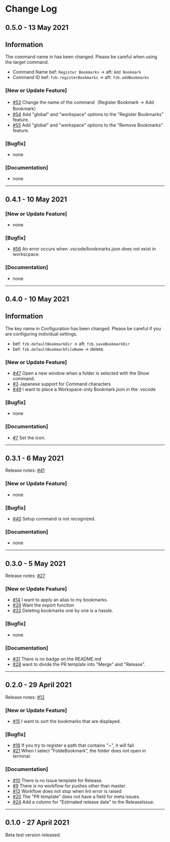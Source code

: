 # Change Log

## 0.5.0 - 13 May 2021

## Information

The command name in has been changed.
Please be careful when using the target command.

- Command Name bef: `Register Bookmarks` → aft: `Add Bookmark`
- Command ID bef: `fzb.registerBookmarks` → aft: `fzb.addBookmarks`

### [New or Update Feature]

- [#53](https://github.com/atEaE/fuzzy-bookmarks/issues/53) Change the name of the command（Register Bookmark → Add Bookmark）
- [#54](https://github.com/atEaE/fuzzy-bookmarks/issues/54) Add "global" and "workspace" options to the "Register Bookmarks" feature.
- [#55](https://github.com/atEaE/fuzzy-bookmarks/issues/55) Add "global" and "workspace" options to the "Remove Bookmarks" feature.

### [Bugfix]

- none

### [Documentation]

- none

***

## 0.4.1 - 10 May 2021

### [New or Update Feature]

- none

### [Bugfix]

- [#56](https://github.com/atEaE/fuzzy-bookmarks/issues/56) An error occurs when .vscode/bookmarks.json does not exist in workscpace.

### [Documentation]

- none

***

## 0.4.0 - 10 May 2021

## Information

The key name in Configuration has been changed.
Please be careful if you are configuring individual settings.

- bef: `fzb.defaultBookmarkDir` → aft: `fzb.saveBookmarkDir`
- bef: `fzb.defaultBookmarkFileName` → delete.

### [New or Update Feature]

- [#47](https://github.com/atEaE/fuzzy-bookmarks/issues/47) Open a new window when a folder is selected with the Show command.
- [#3](https://github.com/atEaE/fuzzy-bookmarks/issues/3) Japanese support for Command characters
- [#49](https://github.com/atEaE/fuzzy-bookmarks/issues/49) I want to place a Workspace-only Bookmark.json in the .vscode

### [Bugfix]

- none

### [Documentation]

- [#7](https://github.com/atEaE/fuzzy-bookmarks/issues/7) Set the icon.

***

## 0.3.1 - 6 May 2021

Release notes: [#41](https://github.com/atEaE/fuzzy-bookmarks/issues/41)

### [New or Update Feature]

- none

### [Bugfix]

- [#40](https://github.com/atEaE/fuzzy-bookmarks/issues/40) Setup command is not recognized.

### [Documentation]

- none

***

## 0.3.0 - 5 May 2021

Release notes: [#27](https://github.com/atEaE/fuzzy-bookmarks/issues/27)

### [New or Update Feature]

- [#14](https://github.com/atEaE/fuzzy-bookmarks/issues/14) I want to apply an alias to my bookmarks.
- [#29](https://github.com/atEaE/fuzzy-bookmarks/issues/29) Want the export function
- [#33](https://github.com/atEaE/fuzzy-bookmarks/issues/33) Deleting bookmarks one by one is a hassle.

### [Bugfix]

- none

### [Documentation]

- [#31](https://github.com/atEaE/fuzzy-bookmarks/issues/31) There is no badge on the README.md
- [#28](https://github.com/atEaE/fuzzy-bookmarks/issues/28) want to divide the PR template into "Merge" and "Release".

***

## 0.2.0 - 29 April 2021

Release notes: [#12](https://github.com/atEaE/fuzzy-bookmarks/issues/12)

### [New or Update Feature]

- [#15](https://github.com/atEaE/fuzzy-bookmarks/issues/15) I want to sort the bookmarks that are displayed.

### [Bugfix]

- [#18](https://github.com/atEaE/fuzzy-bookmarks/issues/18) If you try to register a path that contains "~", it will fail.
- [#21](https://github.com/atEaE/fuzzy-bookmarks/issues/21) When I select ”FoldeBookmark”, the folder does not open in terminal.

### [Documentation]

- [#10](https://github.com/atEaE/fuzzy-bookmarks/issues/10) There is no Issue template for Release.
- [#9](https://github.com/atEaE/fuzzy-bookmarks/issues/9) There is no workflow for pushes other than master.
- [#13](https://github.com/atEaE/fuzzy-bookmarks/issues/13) Workflow does not stop when lint error is raised
- [#20](https://github.com/atEaE/fuzzy-bookmarks/issues/20) The "PR template" does not have a field for meta issues.
- [#24](https://github.com/atEaE/fuzzy-bookmarks/issues/24) Add a column for "Estimated release date" to the ReleaseIssue.

***

## 0.1.0 - 27 April 2021

Beta test version released.
